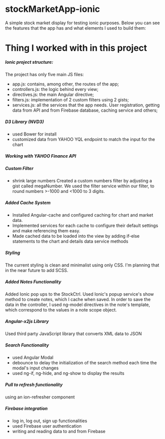 # stockMarketApp-ionic

A simple stock market display for testing ionic purposes.
Below you can see the features that the app has and what elements I used to build them:

# Thing I worked with in this project
##### Ionic project structure:
The project has only five main JS files:
- app.js: contains, among other, the routes of the app;
- controllers.js: the logic behind every view;
- directives.js: the main Angular directive;
- filters.js: implementation of 2 custom filters using 2 gists;
- services.js: all the services that the app needs. User registration,
getting data from API and from Firebase database, caching service and others;

##### D3 Library (NVD3)
- used Bower for install
- customized data from YAHOO YQL endpoint to match the input for the chart

##### Working with YAHOO Finance API

##### Custom Filter
- shrink large numbers
  Created a custom numbers filter by adjusting a gist called megaNumber. We used the filter service within our filter, to round numbers >-1000 and <1000 to 3 digits.

##### Added Cache System
- Installed Angular-cache and configured caching for chart and market data.
- Implemented services for each cache to configure their default settings and make referencing them easy.
- Made cached data to be loaded into the view by adding if-else statements to the chart and details data service methods

##### Styling
The current styling is clean and minimalist using only CSS. I'm planning that in the near future to add SCSS.

##### Added Notes Functionality
Added Ionic pop ups to the StockCtrl. Used Ionic's popup service's show method to create notes, which I cache when saved. In order to save the data in the controller, I used ng-model directives in the note's template, which correspond to the values in a note scope object.

##### Angular-x2js Library
Used third party JavaScript library that converts XML data to JSON

##### Search Functionality
- used Angular Modal
- debounce to delay the initialization of the search method each time the modal's input changes
- used ng-if, ng-hide, and ng-show to display the results

##### Pull to refresh functionality
using an ion-refresher component

##### Firebase integration
- log in, log out, sign up functionalities
- used Firebase user authentication
- writing and reading data to and from Firebase
